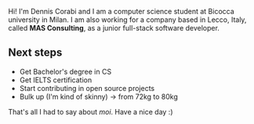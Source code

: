 Hi! I'm Dennis Corabi and I am a computer science student at Bicocca university in Milan.
I am also working for a company based in Lecco, Italy, called **MAS Consulting**, as a junior full-stack software developer.

## Next steps
- Get Bachelor's degree in CS
- Get IELTS certification
- Start contributing in open source projects 
- Bulk up (I'm kind of skinny) -> from 72kg to 80kg

That's all I had to say about _moi_. Have a nice day :)

<!---
DennisCorabi/DennisCorabi is a ✨ special ✨ repository because its `README.md` (this file) appears on your GitHub profile.
You can click the Preview link to take a look at your changes.
--->
